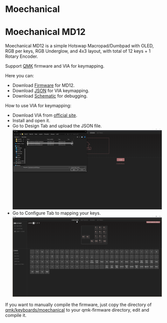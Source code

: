 # Moechanical

# Moechanical MD12
Moechanical MD12 is a simple Hotswap Macropad/Dumbpad with OLED, RGB per keys, RGB Underglow, and 4x3 layout, with total of 12 keys + 1 Rotary Encoder.

Support [QMK](https://qmk.fm/) firmware and VIA for keymapping.

Here you can:

- Download [Firmware](./md12/moechanical_md12_VIA_Firmware.hex) for MD12.
- Download [JSON](./md12/moechanical_md12_VIA_Map.json) for VIA keymapping.
- Download [Schematic](./md12/moechanical_md12_schematic.pdf) for debugging.

How to use VIA for keymapping:

- Download VIA from [official site](https://www.caniusevia.com/).
- Install and open it.
- Go to Design Tab and upload the JSON file.
![Load JSON for keymapping via Design Tab](./src/img/VIA_load_JSON_keymapping_2.png)
- Go to Configure Tab to mapping your keys.
![Mapping Key VIA](./src/img/VIA_load_JSON_keymapping_3.png)

If you want to manually compile the firmware, just copy the directory of [qmk/keyboards/moechanical](./qmk/keyboards) to your qmk-firmware directory, edit and compile it.